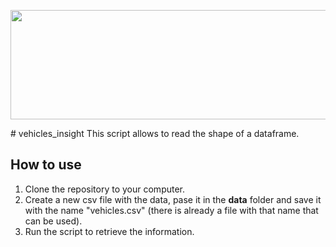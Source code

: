 <p align="center">
  <img width="750" height="175" src="https://upload.wikimedia.org/wikipedia/commons/f/f7/Nikola_Motor_Logo.png">
</p>
# vehicles_insight
This script allows to read the shape of a dataframe.

## **How to use**
1. Clone the repository to your computer.
2. Create a new csv file with the data, pase it in the **data** folder and save it with the name "vehicles.csv" (there is already a file with that name that can be used).
3. Run the script to retrieve the information.
